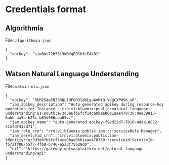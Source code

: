 # Credentials format

## Algorithmia

File: `algorithmia.json`

```
{
  "apiKey": "sim8As72h56j3mBYqEOSHfLE4k81"
}
```

## Watson Natural Language Understanding

File: `watsin-nlu.json`

```
{
  "apikey": "RkM25AeCN75RQLfUFOH3ldbLguAmMtQ-VdgCXPWS6_sR",
  "iam_apikey_description": "Auto generated apikey during resource-key operation for Instance - crn:v1:bluemix:public:natural-language-understanding:us-south:a/3d3e6fb6fcf14ca0baa06b1eae470730:0ee39913-6abb-4a5c-b25c-b63d066caa65::",
  "iam_apikey_name": "auto-generated-apikey-f9ed22d7-7016-4daa-8822-415fdf413d71",
  "iam_role_crn": "crn:v1:bluemix:public:iam::::serviceRole:Manager",
  "iam_serviceid_crn": "crn:v1:bluemix:public:iam-identity::a/3d3e6fb6fcf14ca0baa06b1eae470730::serviceid:ServiceId-f573ff86-55f7-4fb9-b746-e5a3f75b28d0",
  "url": "https://gateway.watsonplatform.net/natural-language-understanding/api"
}
```